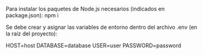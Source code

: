 Para instalar los paquetes de Node.js necesarios (indicados en package.json):
npm i

Se debe crear y asignar las variables de entorno dentro del archivo .env (en la raíz del proyecto):

HOST=host
DATABASE=database
USER=user
PASSWORD=password